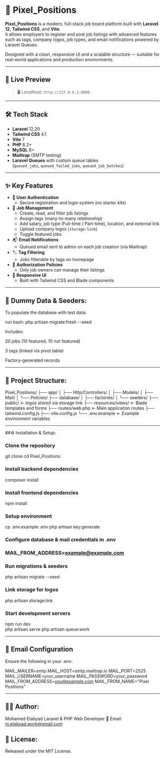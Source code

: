 # 🎯 Pixel_Positions

**Pixel_Positions** is a modern, full-stack job board platform built with **Laravel 12**, **Tailwind CSS**, and **Vite**.  
It allows employers to register and post job listings with advanced features such as tags, company logos, job types, and email notifications powered by Laravel Queues.

Designed with a clean, responsive UI and a scalable structure — suitable for real-world applications and production environments.

---

## 🚀 Live Preview

> 🖥️ Localhost: `http://127.0.0.1:8000`

---

## 🛠 Tech Stack

- **Laravel** 12.20  
- **Tailwind CSS** 4.1  
- **Vite** 7  
- **PHP** 8.2+  
- **MySQL** 8+  
- **Mailtrap** (SMTP testing)  
- **Laravel Queues** with custom queue tables  
  (`queued_jobs`, `queued_failed_jobs`, `queued_job_batches`)

---

## ✨ Key Features

- 👤 **User Authentication**
  - Secure registration and login system (no starter kits)
- 💼 **Job Management**
  - Create, read, and filter job listings
  - Assign tags (many-to-many relationship)
  - Add salary, job type (Full-time / Part-time), location, and external link
  - Upload company logos (`storage:link`)
  - Toggle featured jobs
- 📬 **Email Notifications**
  - Queued email sent to admin on each job creation (via Mailtrap)
- 🏷️ **Tag Filtering**
  - Jobs filterable by tags on homepage
- 🔐 **Authorization Policies**
  - Only job owners can manage their listings
- 💅 **Responsive UI**
  - Built with Tailwind CSS and Blade components

---

## 🧪 Dummy Data & Seeders:

To populate the database with test data:

run bash:
php artisan migrate:fresh --seed

Includes:

20 jobs (10 featured, 10 not featured)

3 tags (linked via pivot table)

Factory-generated records

---

## 📁 Project Structure:

Pixel_Positions/
├── app/
│   ├── Http/Controllers/
│   ├── Models/
│   ├── Mail/
│   └── Policies/
├── database/
│   ├── factories/
│   └── seeders/
├── public/              ← logos stored via storage link
├── resources/views/     ← Blade templates and forms
├── routes/web.php       ← Main application routes
├── tailwind.config.js
├── vite.config.js
└── .env.example         ← Example environment variables

---

##⚙️ Installation & Setup:


### Clone the repository
git clone <repo-url>
cd Pixel_Positions

### Install backend dependencies
composer install

### Install frontend dependencies
npm install

### Setup environment
cp .env.example .env
php artisan key:generate

### Configure database & mail credentials in .env
### MAIL_FROM_ADDRESS=example@example.com

### Run migrations & seeders
php artisan migrate --seed

### Link storage for logos
php artisan storage:link

### Start development servers
npm run dev     
php artisan serve 
php artisan queue:work 

---

## 📧 Email Configuration
Ensure the following in your .env:

MAIL_MAILER=smtp
MAIL_HOST=smtp.mailtrap.io
MAIL_PORT=2525
MAIL_USERNAME=your_username
MAIL_PASSWORD=your_password
MAIL_FROM_ADDRESS=you@example.com
MAIL_FROM_NAME="Pixel Positions"

---

## 👨‍💻 Author:
Mohamed Elabyad
Laravel & PHP Web Developer
📩 Email: m.elabyad.work@gmail.com 

## 📜 License:
Released under the MIT License.
